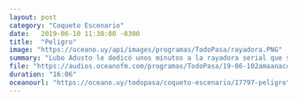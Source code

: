 ```yaml
---
layout: post
category: "Coqueto Escenario"
date:   2019-06-10 11:30:00 -0300
title:  "Peligro"
image: "https://oceano.uy/api/images/programas/TodoPasa/rayadora.PNG"
summary: "Lubo Adusto le dedicó unos minutos a la rayadora serial que se asecha en Argentina. De yapa presentó la nueva canción de la Copa América y una anécdota de Matías Alé de cuando se hizo hincha de otro cuadro."
file: "https://audios.oceanofm.com/programas/TodoPasa/19-06-102amaanacoquetoescenario.mp3"
duration: "16:06"
oceanourl: "https://oceano.uy/todopasa/coqueto-escenario/17797-peligro"
---
```

  
